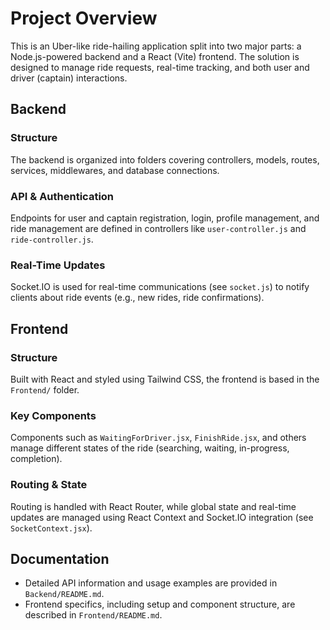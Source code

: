 # Project Overview

This is an Uber-like ride-hailing application split into two major parts: a Node.js-powered backend and a React (Vite) frontend. The solution is designed to manage ride requests, real-time tracking, and both user and driver (captain) interactions.

## Backend

### Structure

The backend is organized into folders covering controllers, models, routes, services, middlewares, and database connections.

### API & Authentication

Endpoints for user and captain registration, login, profile management, and ride management are defined in controllers like `user-controller.js` and `ride-controller.js`.

### Real-Time Updates

Socket.IO is used for real-time communications (see `socket.js`) to notify clients about ride events (e.g., new rides, ride confirmations).

## Frontend

### Structure

Built with React and styled using Tailwind CSS, the frontend is based in the `Frontend/` folder.

### Key Components

Components such as `WaitingForDriver.jsx`, `FinishRide.jsx`, and others manage different states of the ride (searching, waiting, in-progress, completion).

### Routing & State

Routing is handled with React Router, while global state and real-time updates are managed using React Context and Socket.IO integration (see `SocketContext.jsx`).

## Documentation

- Detailed API information and usage examples are provided in `Backend/README.md`.
- Frontend specifics, including setup and component structure, are described in `Frontend/README.md`.
